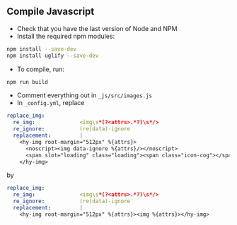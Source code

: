 ## Compile Javascript

* Check that you have the last version of Node and NPM
* Install the required npm modules:

```bash
npm install --save-dev
npm install uglify --save-dev
```

* To compile, run:

```bash
npm run build
```

* Comment everything out in `_js/src/images.js`
* In `_config.yml`, replace
```yaml
replace_img:
  re_img:              <img\s*(?<attrs>.*?)\s*/>
  re_ignore:           (re|data)-ignore
  replacement:         |
    <hy-img root-margin="512px" %{attrs}>
      <noscript><img data-ignore %{attrs}/></noscript>
      <span slot="loading" class="loading"><span class="icon-cog"></span></span>
    </hy-img>
```

by
```yaml
replace_img:
  re_img:              <img\s*(?<attrs>.*?)\s*/>
  re_ignore:           (re|data)-ignore
  replacement:         |
    <hy-img root-margin="512px" %{attrs}><img %{attrs}></hy-img>
```
